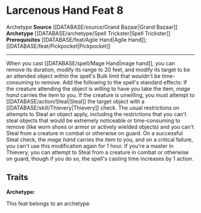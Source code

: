 ﻿---
feat: Larcenous Hand
id: '3384'
level: '8'
name: Larcenous Hand
prerequisite: '[[DATABASE/feat/Agile Hand|Agile Hand]] ; [[DATABASE/feat/Pickpocket|Pickpocket]]'
rarity: Common
source: '[[DATABASE/source/Grand Bazaar|Grand Bazaar]]'
trait:
- '[[DATABASE/trait/Archetype|Archetype]]'
type: Feat

---
# Larcenous Hand <span class="item-type">Feat 8</span>

<span class="item-trait">Archetype</span>
**Source** [[DATABASE/source/Grand Bazaar|Grand Bazaar]]
**Archetype** [[DATABASE/archetype/Spell Trickster|Spell Trickster]]
**Prerequisites** [[DATABASE/feat/Agile Hand|Agile Hand]]; [[DATABASE/feat/Pickpocket|Pickpocket]]

---
When you cast [[DATABASE/spell/Mage Hand|mage hand]], you can remove its duration, modify its range to 20 feet, and modify its target to be an attended object within the spell's Bulk limit that wouldn't be time-consuming to remove. Add the following to the spell's standard effects: If the creature attending the object is willing to have you take the item, _mage hand_ carries the item to you. If the creature is unwilling, you must attempt to [[DATABASE/action/Steal|Steal]] the target object with a [[DATABASE/skill/Thievery|Thievery]] check. The usual restrictions on attempts to Steal an object apply, including the restrictions that you can't steal objects that would be extremely noticeable or time-consuming to remove (like worn shoes or armor or actively wielded objects) and you can't Steal from a creature in combat or otherwise on guard. On a successful Steal check, the _mage hand_ carries the item to you, and on a critical failure, you can't use this modification again for 1 hour. If you're a master in Thievery, you can attempt to Steal from a creature in combat or otherwise on guard, though if you do so, the spell's casting time increases by 1 action.

## Traits

**Archetype:**

This feat belongs to an archetype.